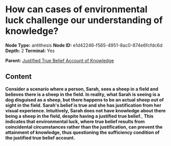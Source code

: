 # How can cases of environmental luck challenge our understanding of knowledge?

**Node Type:** antithesis
**Node ID:** e1d42246-f565-4951-8ac0-874e6fcfdc6d
**Depth:** 2
**Terminal:** Yes

**Parent:** [Justified True Belief Account of Knowledge](justified-true-belief-account-of-knowledge.md)

## Content

**Consider a scenario where a person, Sarah, sees a sheep in a field and believes there is a sheep in the field. In reality, what Sarah is seeing is a dog disguised as a sheep, but there happens to be an actual sheep out of sight in the field. Sarah's belief is true and she has justification from her visual experience. Intuitively, Sarah does not have knowledge about there being a sheep in the field, despite having a justified true belief.**, **This indicates that environmental luck, where true belief results from coincidental circumstances rather than the justification, can prevent the attainment of knowledge, thus questioning the sufficiency condition of the justified true belief account.**
